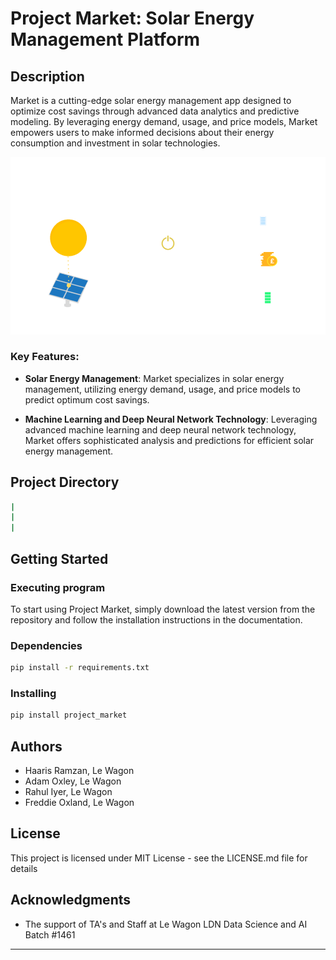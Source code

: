# Project Market: Solar Energy Management Platform

## Description
Market is a cutting-edge solar energy management app designed to optimize cost savings through advanced data analytics and predictive modeling. By leveraging energy demand, usage, and price models, Market empowers users to make informed decisions about their energy consumption and investment in solar technologies.

![Market](https://raw.githubusercontent.com/hramzan01/project_market/master/app/assets/market_what.png)

### Key Features:
- **Solar Energy Management**: Market specializes in solar energy management, utilizing energy demand, usage, and price models to predict optimum cost savings.

- **Machine Learning and Deep Neural Network Technology**: Leveraging advanced machine learning and deep neural network technology, Market offers sophisticated analysis and predictions for efficient solar energy management.


## Project Directory
```bash
|
|
|
```

## Getting Started

### Executing program
To start using Project Market, simply download the latest version from the repository and follow the installation instructions in the documentation.

### Dependencies
```bash
pip install -r requirements.txt
```

### Installing
```bash
pip install project_market
```

## Authors
- Haaris Ramzan, Le Wagon
- Adam Oxley, Le Wagon
- Rahul Iyer, Le Wagon
- Freddie Oxland, Le Wagon

## License
This project is licensed under MIT License - see the LICENSE.md file for details

## Acknowledgments
* The support of TA's and Staff at Le Wagon LDN Data Science and AI Batch #1461

---


